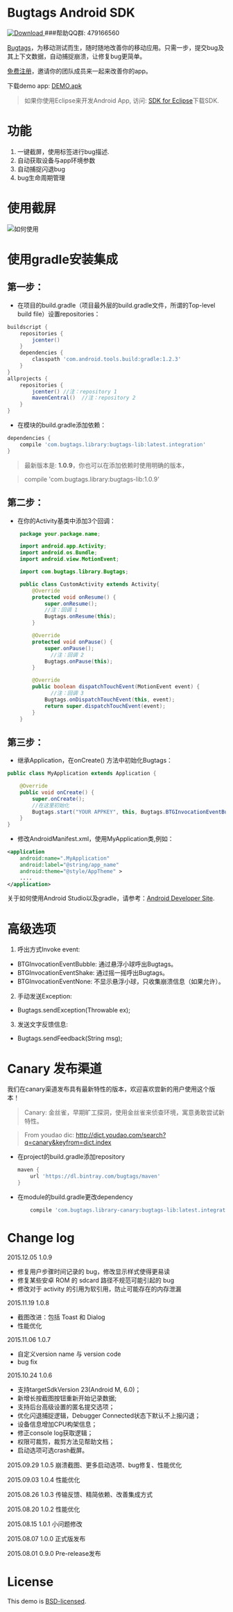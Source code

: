 Bugtags Android SDK
===================
[ ![Download](https://api.bintray.com/packages/bugtags/maven/bugtags-lib/images/download.svg) ](https://bintray.com/bugtags/maven/bugtags-lib/_latestVersion)
###帮助QQ群: 479166560

[Bugtags]，为移动测试而生，随时随地改善你的移动应用。只需一步，提交bug及其上下文数据，自动捕捉崩溃，让修复bug更简单。

[免费注册](http://bugtags.com/)，邀请你的团队成员来一起来改善你的app。

下载demo app: [DEMO.apk](screenshot/demo.apk)

> 如果你使用Eclipse来开发Android App, 访问: [SDK for Eclipse]下载SDK.

# 功能
1. 一键截屏，使用标签进行bug描述.
2. 自动获取设备与app环境参数
3. 自动捕捉闪退bug
4. bug生命周期管理

# 使用截屏
![如何使用](screenshot/usage.gif)

# 使用gradle安装集成

## 第一步：
* 在项目的build.gradle（项目最外层的build.gradle文件，所谓的Top-level build file）设置repositories：
```gradle
buildscript {
    repositories {
        jcenter()
    }
    dependencies {
        classpath 'com.android.tools.build:gradle:1.2.3'
    }
}
allprojects {
    repositories {
        jcenter() //注：repository 1
        mavenCentral()  //注：repository 2
    }
}
```
* 在模块的build.gradle添加依赖：
```gradle
dependencies {
    compile 'com.bugtags.library:bugtags-lib:latest.integration'
}
```

> 最新版本是: **1.0.9**，你也可以在添加依赖时使用明确的版本，

> compile 'com.bugtags.library:bugtags-lib:1.0.9'

## 第二步：
* 在你的Activity基类中添加3个回调：
```java
    package your.package.name;

    import android.app.Activity;
    import android.os.Bundle;
    import android.view.MotionEvent;

    import com.bugtags.library.Bugtags;

    public class CustomActivity extends Activity{
        @Override
        protected void onResume() {
            super.onResume();
            //注：回调 1
            Bugtags.onResume(this);
        }

        @Override
        protected void onPause() {
            super.onPause();
              //注：回调 2
            Bugtags.onPause(this);
        }

        @Override
        public boolean dispatchTouchEvent(MotionEvent event) {
              //注：回调 3
            Bugtags.onDispatchTouchEvent(this, event);
            return super.dispatchTouchEvent(event);
        }
    }
```

## 第三步：
* 继承Application，在onCreate() 方法中初始化Bugtags：
```java
public class MyApplication extends Application {

    @Override
    public void onCreate() {
        super.onCreate();
        //在这里初始化
        Bugtags.start("YOUR APPKEY", this, Bugtags.BTGInvocationEventBubble);
    }
}
```
* 修改AndroidManifest.xml，使用MyApplication类,例如：
```xml
<application
    android:name=".MyApplication"
    android:label="@string/app_name"
    android:theme="@style/AppTheme" >
    ....
</application>
```

关于如何使用Android Studio以及gradle，请参考：[Android Developer Site].

# 高级选项
1. 呼出方式Invoke event:
  * BTGInvocationEventBubble: 通过悬浮小球呼出Bugtags。
  * BTGInvocationEventShake: 通过摇一摇呼出Bugtags。
  * BTGInvocationEventNone: 不显示悬浮小球，只收集崩溃信息（如果允许）。
2. 手动发送Exception:
  * Bugtags.sendException(Throwable ex);
3. 发送文字反馈信息:
  * Bugtags.sendFeedback(String msg);

# Canary 发布渠道
我们在canary渠道发布具有最新特性的版本，欢迎喜欢尝新的用户使用这个版本！
> Canary: 金丝雀，早期旷工探洞，使用金丝雀来侦查环境，寓意勇敢尝试新特性。

> From youdao dic: http://dict.youdao.com/search?q=canary&keyfrom=dict.index

* 在project的build.gradle添加repository
  ```gradle
  maven {
      url 'https://dl.bintray.com/bugtags/maven'
  }
  ```

* 在module的build.gradle更改dependency
  ```gradle
      compile 'com.bugtags.library-canary:bugtags-lib:latest.integration'
  ```

# Change log
2015.12.05    1.0.9
- 修复用户步骤时间记录的 bug，修改显示样式使得更易读
- 修复某些安卓 ROM 的 sdcard 路径不规范可能引起的 bug
- 修改对于 activity 的引用为软引用，防止可能存在的内存泄漏

2015.11.19    1.0.8
- 截图改进：包括 Toast 和 Dialog
- 性能优化

2015.11.06    1.0.7
- 自定义version name 与 version code
- bug fix

2015.10.24    1.0.6     
- 支持targetSdkVersion 23(Android M, 6.0)；
- 新增长按截图按钮重新开始记录数据;
- 支持后台高级设置的匿名提交选项；
- 优化闪退捕捉逻辑，Debugger Connected状态下默认不上报闪退；
- 设备信息增加CPU构架信息；
- 修正console log获取逻辑；
- 权限可裁剪，裁剪方法见帮助文档；
- 启动选项可选crash截屏。

2015.09.29    1.0.5    崩溃截图、更多启动选项、bug修复、性能优化

2015.09.03    1.0.4    性能优化

2015.08.26    1.0.3    传输反馈、精简依赖、改善集成方式

2015.08.20    1.0.2    性能优化

2015.08.15    1.0.1    小问题修改

2015.08.07    1.0.0    正式版发布

2015.08.01    0.9.0    Pre-release发布

# License
This demo is [BSD-licensed](LICENSE).

[SDK for Eclipse]:https://github.com/bugtags/Bugtags-Android-Eclipse
[Bugtags]:http://bugtags.com
[Android Developer Site]:http://developer.android.com/tools/studio/index.html
